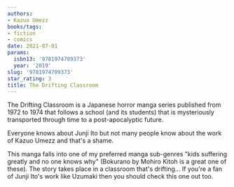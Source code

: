 ```yaml
---
authors:
- Kazuo Umezz
books/tags:
- fiction
- comics
date: 2021-07-01
params:
  isbn13: '9781974709373'
  year: '2019'
slug: '9781974709373'
star_rating: 3
title: The Drifting Classroom
---
```


The Drifting Classroom is a Japanese horror manga series published from 1972 to 1974 that follows a school (and its students) that is mysteriously transported through time to a post-apocalyptic future.

<!--more-->

Everyone knows about Junji Ito but not many people know about the work of Kazuo Umezz and that's a shame.

This manga falls into one of my preferred manga sub-genres "kids suffering greatly and no one knows why" (Bokurano by Mohiro Kitoh is a great one of these). The story takes place in a classroom that's drifting... If you're a fan of Junji Ito's work like Uzumaki then you should check this one out too.